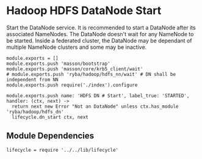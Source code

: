 
# Hadoop HDFS DataNode Start

Start the DataNode service. It is recommended to start a DataNode after its associated
NameNodes. The DataNode doesn't wait for any NameNode to be started. Inside a
federated cluster, the DataNode may be dependant of multiple NameNode clusters
and some may be inactive.

    module.exports = []
    module.exports.push 'masson/bootstrap'
    module.exports.push 'masson/core/krb5_client/wait'
    # module.exports.push 'ryba/hadoop/hdfs_nn/wait' # DN shall be independent from NN
    module.exports.push require('./index').configure

    module.exports.push name: 'HDFS DN # Start', label_true: 'STARTED', handler: (ctx, next) ->
      return next new Error "Not an DataNode" unless ctx.has_module 'ryba/hadoop/hdfs_dn'
      lifecycle.dn_start ctx, next

## Module Dependencies

    lifecycle = require '../../lib/lifecycle'
